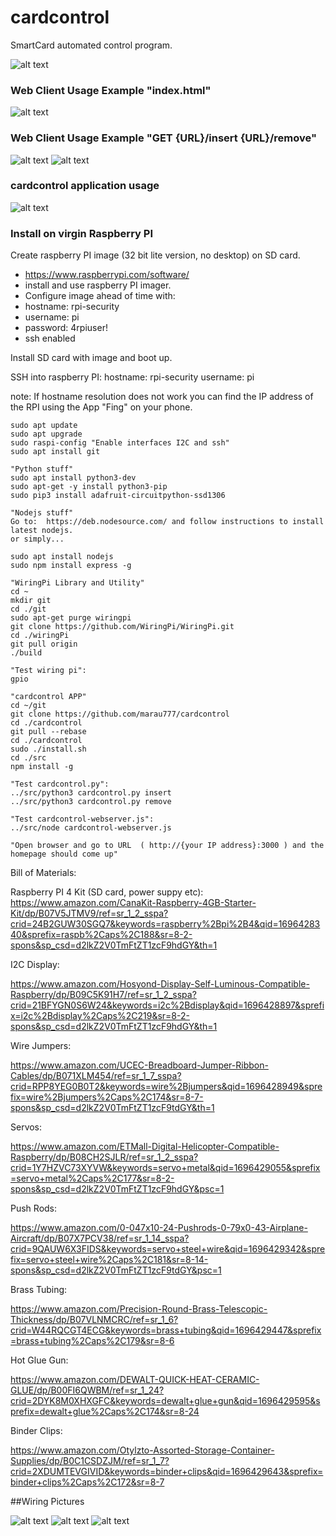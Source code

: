 # cardcontrol
SmartCard automated control program.

![alt text](./img/CardControlHardware.jpg "cardcontrol station")

### Web Client Usage Example "index.html"
![alt text](./img/cardControlExample.png "Example: Client Usage")

### Web Client Usage Example "GET {URL}/insert {URL}/remove"
![alt text](./img/webClientInsert.png "Example: Client Usage")
![alt text](./img/webClientRemove.png "Example: Client Usage")
###  cardcontrol application usage

![alt text](./img/cardControlAppExample.png "Example: cardcontrol.py app usage")


###  Install on virgin Raspberry PI
Create raspberry PI image (32 bit lite version, no desktop) on SD card.
* https://www.raspberrypi.com/software/
* install and use raspberry PI imager.
* Configure image ahead of time with:
*    hostname: rpi-security
*    username: pi
*    password: 4rpiuser!
*    ssh enabled

Install SD card with image and boot up. 

SSH into raspberry PI:
hostname: rpi-security
username: pi

note:  If hostname resolution does not work you can find the IP address of the RPI using the App "Fing" on your phone.

```
sudo apt update
sudo apt upgrade
sudo raspi-config "Enable interfaces I2C and ssh"
sudo apt install git

"Python stuff"
sudo apt install python3-dev
sudo apt-get -y install python3-pip
sudo pip3 install adafruit-circuitpython-ssd1306

"Nodejs stuff"
Go to:  https://deb.nodesource.com/ and follow instructions to install latest nodejs.
or simply...

sudo apt install nodejs
sudo npm install express -g

"WiringPi Library and Utility"
cd ~
mkdir git
cd ./git
sudo apt-get purge wiringpi
git clone https://github.com/WiringPi/WiringPi.git
cd ./wiringPi
git pull origin
./build

"Test wiring pi":  
gpio

"cardcontrol APP"
cd ~/git
git clone https://github.com/marau777/cardcontrol
cd ./cardcontrol
git pull --rebase
cd ./cardcontrol
sudo ./install.sh
cd ./src
npm install -g

"Test cardcontrol.py": 
../src/python3 cardcontrol.py insert
../src/python3 cardcontrol.py remove
 
"Test cardcontrol-webserver.js":  
../src/node cardcontrol-webserver.js

"Open browser and go to URL  ( http://{your IP address}:3000 ) and the homepage should come up"

```
Bill of Materials:

Raspberry PI 4 Kit (SD card, power suppy etc):
https://www.amazon.com/CanaKit-Raspberry-4GB-Starter-Kit/dp/B07V5JTMV9/ref=sr_1_2_sspa?crid=24B2GUW30SGQ7&keywords=raspberry%2Bpi%2B4&qid=1696428340&sprefix=raspb%2Caps%2C188&sr=8-2-spons&sp_csd=d2lkZ2V0TmFtZT1zcF9hdGY&th=1

I2C Display:

https://www.amazon.com/Hosyond-Display-Self-Luminous-Compatible-Raspberry/dp/B09C5K91H7/ref=sr_1_2_sspa?crid=21BFYGN0S6W24&keywords=i2c%2Bdisplay&qid=1696428897&sprefix=i2c%2Bdisplay%2Caps%2C219&sr=8-2-spons&sp_csd=d2lkZ2V0TmFtZT1zcF9hdGY&th=1


Wire Jumpers:

https://www.amazon.com/UCEC-Breadboard-Jumper-Ribbon-Cables/dp/B071XLM454/ref=sr_1_7_sspa?crid=RPP8YEG0B0T2&keywords=wire%2Bjumpers&qid=1696428949&sprefix=wire%2Bjumpers%2Caps%2C174&sr=8-7-spons&sp_csd=d2lkZ2V0TmFtZT1zcF9tdGY&th=1

Servos:

https://www.amazon.com/ETMall-Digital-Helicopter-Compatible-Raspberry/dp/B08CH2SJLR/ref=sr_1_2_sspa?crid=1Y7HZVC73XYVW&keywords=servo+metal&qid=1696429055&sprefix=servo+metal%2Caps%2C177&sr=8-2-spons&sp_csd=d2lkZ2V0TmFtZT1zcF9hdGY&psc=1

Push Rods:

https://www.amazon.com/0-047x10-24-Pushrods-0-79x0-43-Airplane-Aircraft/dp/B07X7PCV38/ref=sr_1_14_sspa?crid=9QAUW6X3FIDS&keywords=servo+steel+wire&qid=1696429342&sprefix=servo+steel+wire%2Caps%2C181&sr=8-14-spons&sp_csd=d2lkZ2V0TmFtZT1zcF9tdGY&psc=1

Brass Tubing:

https://www.amazon.com/Precision-Round-Brass-Telescopic-Thickness/dp/B07VLNMCRC/ref=sr_1_6?crid=W44RQCGT4ECG&keywords=brass+tubing&qid=1696429447&sprefix=brass+tubing%2Caps%2C179&sr=8-6

Hot Glue Gun:

https://www.amazon.com/DEWALT-QUICK-HEAT-CERAMIC-GLUE/dp/B00FI6QWBM/ref=sr_1_24?crid=2DYK8M0XHXGFC&keywords=dewalt+glue+gun&qid=1696429595&sprefix=dewalt+glue%2Caps%2C174&sr=8-24

Binder Clips:

https://www.amazon.com/Otylzto-Assorted-Storage-Container-Supplies/dp/B0C1CSDZJM/ref=sr_1_7?crid=2XDUMTEVGIVID&keywords=binder+clips&qid=1696429643&sprefix=binder+clips%2Caps%2C172&sr=8-7




##Wiring Pictures

![alt text](./img/wiringServo.jpg "wiringServo")
![alt text](./img/wiringIntoDisplay.jpg "wiringIntoDisplay")
![alt text](./img/wiringDisplayIntoRpi.jpg "wiringDisplayIntoRpi")
